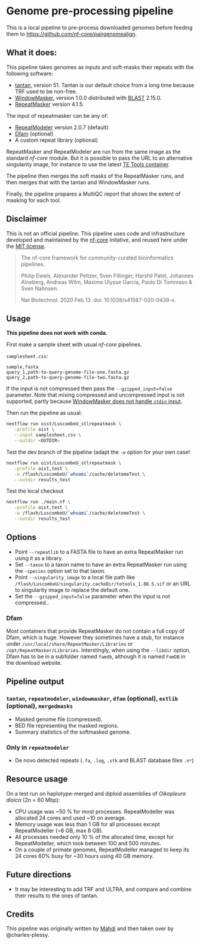 # Genome pre-processing pipeline

This is a local pipeline to pre-process downloaded genomes before feeding them
to <https://github.com/nf-core/pairgenomealign>.

## What it does:

This pipeline takes genomes as inputs and soft-masks their repeats with the following software:

- [tantan](https://gitlab.com/mcfrith/tantan), version 51.  Tantan is our default choice from a long time because TRF used to be non-free.
- [WindowMasker](https://doi.org/10.1093/bioinformatics/bti774), version 1.0.0 distributed with [BLAST](https://www.ncbi.nlm.nih.gov/books/NBK569845/#ckbk_Createmaskedb.Create_masking_inform_1) 2.15.0.
- [RepeatMasker](https://www.repeatmasker.org/) version 4.1.5.

The input of repeatmasker can be any of:

- [RepeatModeler](https://github.com/Dfam-consortium/RepeatModeler) version 2.0.7 (default)
- [Dfam](https://www.dfam.org/home) (optional)
- A custom repeat library (optional)

RepeatMasker and RepeatModeler are run from the same image as the standard _nf-core_ module. But it is possible to pass the URL to an alternative singularity image, for instance to use the latest [TE Tools container](https://github.com/Dfam-consortium/TETools?tab=readme-ov-file#dfam-te-tools-container).

The pipeline then merges the soft masks of the RepeatMasker runs, and then merges that with the tantan and WindowMasker runs.

Finally, the pipeline prepares a MultiQC report that shows the extent of masking for each tool.

## Disclaimer

This is not an official pipeline. This pipeline uses code and infrastructure developed and maintained by the [nf-core](https://nf-co.re) initative, and reused here under the [MIT license](https://github.com/nf-core/tools/blob/master/LICENSE).

> The nf-core framework for community-curated bioinformatics pipelines.
>
> Philip Ewels, Alexander Peltzer, Sven Fillinger, Harshil Patel, Johannes Alneberg, Andreas Wilm, Maxime Ulysse Garcia, Paolo Di Tommaso & Sven Nahnsen.
>
> Nat Biotechnol. 2020 Feb 13. doi: 10.1038/s41587-020-0439-x.

## Usage

**This pipeline does not work with conda.**

First make a sample sheet with usual _nf-core_ pipelines.

`samplesheet.csv`:

```csv
sample,fasta
query_1,path-to-query-genome-file-one.fasta.gz
query_2,path-to-query-genome-file-two.fasta.gz
```

If the input is not compressed then pass the `--gzipped_input=false` parameter.
Note that mixing compressed and uncompressed input is not supported, partly
because [WindowMasker does not handle `stdin` input](https://github.com/ncbi/ncbi-cxx-toolkit-public/issues/21).

Then run the pipeline as usual:

```bash
nextflow run oist/LuscombeU_stlrepeatmask \
   -profile oist \
   --input samplesheet.csv \
   --outdir <OUTDIR>
```

Test the dev branch of the pipeline (adapt the `-w` option for your own case!

```bash
nextflow run oist/LuscombeU_stlrepeatmask \
   -profile oist,test \
   -w /flash/LuscombeU/`whoami`/cache/deletemeTest \
   --outdir results_test
```

Test the local checkout

```bash
nextflow run ./main.nf \
   -profile oist,test \
   -w /flash/LuscombeU/`whoami`/cache/deletemeTest \
   --outdir results_test
```

## Options

- Point `--repeatlib` to a FASTA file to have an extra RepeatMasker run using it as a library.
- Set `--taxon` to a taxon name to have an extra RepeatMasker run using the `-species` option set to that taxon.
- Point `--singularity_image` to a local file path like `/flash/LuscombeU/singularity.cacheDir/tetools_1.88.5.sif` or an URL to singularity image to replace the default one.
- Set the `--gzipped_input=false` parameter when the input is not compressed..

### Dfam

Most containers that provide RepeatMasker do not contain a full copy of Dfam,
which is huge.  However they sometimes have a stub, for instance under
`/usr/local/share/RepeatMasker/Libraries` or `/opt/RepeatMasker/Libraries`.
Interstingly, when using the `--libdir` option, Dfam has to be in a subfolder
named `famdb`, although it is named `FamDB` in the download website.

## Pipeline output

### `tantan`, `repeatmodeler`, `windowmasker`, `dfam` (optional), `extlib` (optional), `mergedmasks`

- Masked genome file (compressed).
- BED file representing the masked regions.
- Summary statistics of the softmasked genome.

### Only in `repeatmodeler`

- De novo detected repeats (`.fa`, `.log`, `.stk` and BLAST database files `.n*`)

## Resource usage

On a test run on haplotype-merged and diploid assemblies of _Oikopleura dioica_ (2n = 60 Mbp):

- CPU usage was ~50 % for most processes. RepeatModeller was allocated 24 cores and used ~10 on average.
- Memory usage was less than 1 GB for all processes except RepeatModeller (~6 GB, max 8 GB).
- All processes needed only 10 % of the allocated time, except for RepeatModeller, which took between 100 and 500 minutes.
- On a couple of primate genomes, RepeatModeller managed to keep its 24 cores 60% busy for ~30 hours using 40 GB memory.

## Future directions

- It may be interesting to add TRF and ULTRA, and compare and combine their results to the ones of tantan.

## Credits

This pipeline was originally written by [Mahdi](https://github.com/U13bs1125) and then
taken over by @charles-plessy.

